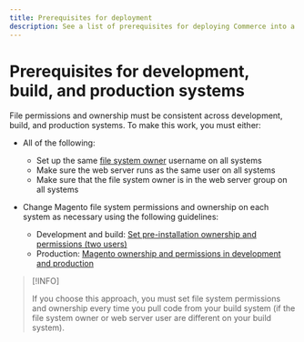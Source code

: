 ```yaml
---
title: Prerequisites for deployment
description: See a list of prerequisites for deploying Commerce into a development, build, or production system.
---
```


# Prerequisites for development, build, and production systems

File permissions and ownership must be consistent across development, build, and production systems. To make this work, you must either:

- All of the following:

  - Set up the same [file system owner](https://glossary.magento.com/magento-file-system-owner) username on all systems
  - Make sure the web server runs as the same user on all systems
  - Make sure that the file system owner is in the web server group on all systems

- Change Magento file system permissions and ownership on each system as necessary using the following guidelines:

  - Development and build: [Set pre-installation ownership and permissions (two users)](file-system-permissions.md#set-up-two-owners-for-default-or-developer-mode)
  - Production: [Magento ownership and permissions in development and production](file-system-permissions.md)

>[!INFO]
>
>If you choose this approach, you must set file system permissions and ownership every time you pull code from your build system (if the file system owner or web server user are different on your build system).
